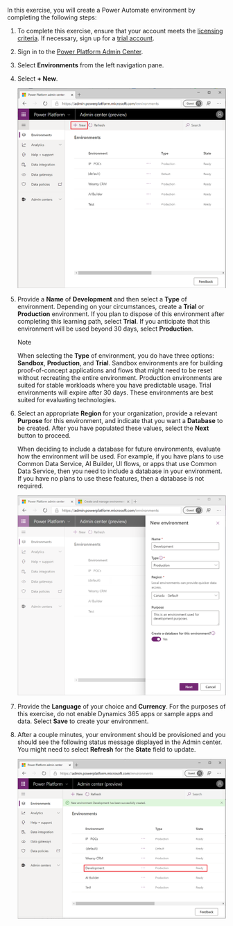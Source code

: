In this exercise, you will create a Power Automate environment by completing the following steps:

1.  To complete this exercise, ensure that your account meets the [licensing criteria](https://docs.microsoft.com/power-platform/admin/create-environment#who-can-create-environments/?azure-portal=true). 
If necessary, sign up for a [trial account](https://flow.microsoft.com/#home-signup/?azure-portal=true).

2.  Sign in to the [Power Platform Admin Center](https://admin.powerplatform.microsoft.com/?azure-portal=true).

3.  Select **Environments** from the left navigation pane.

4.  Select **+ New**.

	![New environment](../media/10-new-environment.png)

5.  Provide a **Name** of **Development** and then select a **Type** of
    environment. Depending on your circumstances, create a **Trial** or
    **Production** environment. If you plan to dispose of this environment
    after completing this learning path, select **Trial**. If you anticipate that this
    environment will be used beyond 30 days, select **Production**.

	> [!NOTE]
	>  When selecting the **Type** of environment, you do have three options: **Sandbox**, **Production**, and **Trial**. Sandbox environments are for building proof-of-concept applications and flows that might need to be reset without recreating the entire environment. Production environments are suited for stable workloads where you have predictable usage. Trial environments will expire after 30 days. These environments are best suited for evaluating technologies.

6.  Select an appropriate **Region** for your organization, provide a
    relevant **Purpose** for this environment, and indicate that you
    want a **Database** to be created. After you have populated
    these values, select the **Next** button to proceed.

	When deciding to include a database for future environments, 
    evaluate how the environment will be used. For example, if you 
    have plans to use Common Data Service, AI Builder, UI flows, 
    or apps that use Common Data Service, then you need to include 
    a database in your environment. If you have no plans to use these 
    features, then a database is not required.

	![new environment configures](../media/11-new-environment-configure.png)

7.  Provide the **Language** of your choice and **Currency**. For the purposes of this exercise, 
    do not enable Dynamics 365 apps or sample apps and data. Select **Save** to 
    create your environment.

8.  After a couple minutes, your environment should be provisioned 
    and you should see the following status message 
    displayed in the Admin center. You might need to select **Refresh** for
    the **State** field to update.

	![status message](../media/12-status.png)
